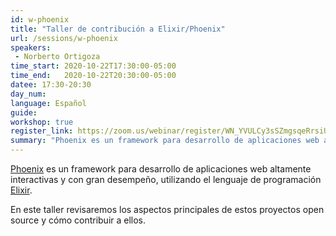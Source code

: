 ```yaml
---
id: w-phoenix
title: "Taller de contribución a Elixir/Phoenix"
url: /sessions/w-phoenix
speakers:
 - Norberto Ortigoza
time_start: 2020-10-22T17:30:00-05:00
time_end:   2020-10-22T20:30:00-05:00
datee: 17:30-20:30
day_num: 
language: Español
guide: 
workshop: true
register_link: https://zoom.us/webinar/register/WN_YVULCy3sSZmgsqeRrsiU0w
summary: "Phoenix es un framework para desarrollo de aplicaciones web altamente interactivas y con gran desempeño, utilizando el lenguaje de programación Elixir. En este taller conocermos su estructura y cómo contribuir a ellos."
---
```


[Phoenix](https://www.phoenixframework.org) es un framework para desarrollo de aplicaciones web altamente interactivas y con gran desempeño, utilizando el lenguaje de programación [Elixir](https://elixir-lang.org).

En este taller revisaremos los aspectos principales de estos proyectos open source y cómo contribuir a ellos.